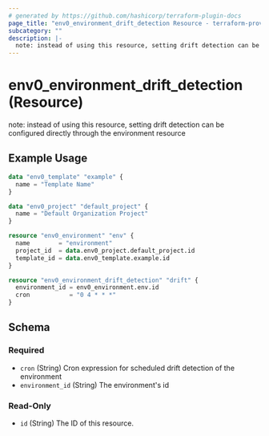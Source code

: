 ```yaml
---
# generated by https://github.com/hashicorp/terraform-plugin-docs
page_title: "env0_environment_drift_detection Resource - terraform-provider-env0"
subcategory: ""
description: |-
  note: instead of using this resource, setting drift detection can be configured directly through the environment resource
---
```


# env0_environment_drift_detection (Resource)

note: instead of using this resource, setting drift detection can be configured directly through the environment resource

## Example Usage

```terraform
data "env0_template" "example" {
  name = "Template Name"
}

data "env0_project" "default_project" {
  name = "Default Organization Project"
}

resource "env0_environment" "env" {
  name        = "environment"
  project_id  = data.env0_project.default_project.id
  template_id = data.env0_template.example.id
}

resource "env0_environment_drift_detection" "drift" {
  environment_id = env0_environment.env.id
  cron           = "0 4 * * *"
}
```

<!-- schema generated by tfplugindocs -->
## Schema

### Required

- `cron` (String) Cron expression for scheduled drift detection of the environment
- `environment_id` (String) The environment's id

### Read-Only

- `id` (String) The ID of this resource.
